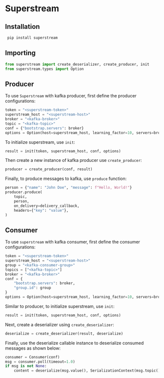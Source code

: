 # Superstream

## Installation

```sh
 pip install superstream
```

## Importing

```python
from superstream import create_deserializer, create_producer, init
from superstream.types import Option
```

## Producer

To use `Superstream` with kafka producer, first define the producer configurations:
  
```python
token = "<superstream-token>"
superstream_host = "<superstream-host>"
broker = "<kafka-broker>"
topic = "<kafka-topic>"
conf = {"bootstrap.servers": broker}
options = Option(host=superstream_host, learning_factor=10, servers=broker)
```

To initialize superstream, use `init`:

```python
result = init(token, superstream_host, conf, options)
```

Then create a new instance of kafka producer use `create_producer`:

```python
producer = create_producer(conf, result)
```

Finally, to produce messages to kafka, use `produce` function:

```python
person = {"name": "John Doe", "message": f"Hello, World!"}
producer.produce(
    topic,
    person,
    on_delivery=delivery_callback,
    headers={"key": "value"},
)
```

## Consumer

To use `superstream` with kafka consumer, first define the consumer configurations:

```python
token = "<superstream-token>"
superstream_host = "<superstream-host>"
group = "<kafka-consumer-group>"
topics = ["<kafka-topic>"]
broker = "<kafka-broker>"
conf = {
    "bootstrap.servers": broker,
    "group.id": group
}
options = Option(host=superstream_host, learning_factor=10, servers=broker)
```

Similar to producer, to initialize superstream, use `init`:

```python
result = init(token, superstream_host, conf, options)
```

Next, create a deserializer using `create_deserializer`:

```python
deserialize = create_deserializer(result, deserialize)
```

Finally, use the deserialize callable instance to deserialize consumed messages as shown below:

```python
consumer = Consumer(conf)
msg = consumer.poll(timeout=1.0)
if msg is not None:
    content = deserialize(msg.value(), SerializationContext(msg.topic(), MessageField.VALUE, msg.headers()))
```
